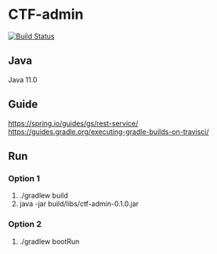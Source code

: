 # CTF-admin

[![Build Status](https://travis-ci.org/AndreasBrommund/ctf-admin.svg?branch=master)](https://travis-ci.org/AndreasBrommund/ctf-admin)

## Java
Java 11.0

## Guide
https://spring.io/guides/gs/rest-service/
https://guides.gradle.org/executing-gradle-builds-on-travisci/

## Run 
### Option 1
1. ./gradlew build
2. java -jar build/libs/ctf-admin-0.1.0.jar 

### Option 2
1. ./gradlew bootRun

